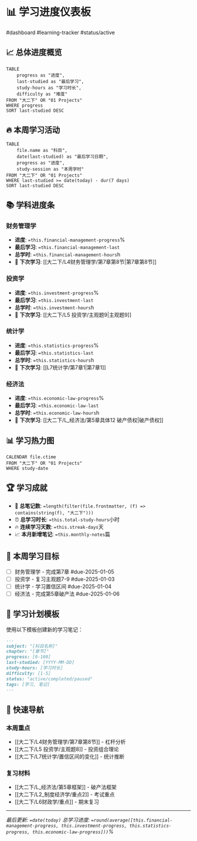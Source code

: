 # 📊 学习进度仪表板

#dashboard #learning-tracker #status/active

## 📈 总体进度概览

```dataview
TABLE 
    progress as "进度",
    last-studied as "最后学习",
    study-hours as "学习时长",
    difficulty as "难度"
FROM "大二下" OR "01 Projects"
WHERE progress
SORT last-studied DESC
```

## 🔥 本周学习活动

```dataview
TABLE 
    file.name as "科目",
    date(last-studied) as "最后学习日期",
    progress as "进度",
    study-session as "本周学时"
FROM "大二下" OR "01 Projects"
WHERE last-studied >= date(today) - dur(7 days)
SORT last-studied DESC
```

## 📚 学科进度条

### 财务管理学
- **进度**: `=this.financial-management-progress`% 
- **最后学习**: `=this.financial-management-last`
- **总学时**: `=this.financial-management-hours`h
- 🎯 **下次学习**: [[大二下/L4财务管理学/第7章第8节|第7章第8节]]

### 投资学  
- **进度**: `=this.investment-progress`%
- **最后学习**: `=this.investment-last` 
- **总学时**: `=this.investment-hours`h
- 🎯 **下次学习**: [[大二下/L5 投资学/主观题9|主观题9]]

### 统计学
- **进度**: `=this.statistics-progress`%
- **最后学习**: `=this.statistics-last`
- **总学时**: `=this.statistics-hours`h
- 🎯 **下次学习**: [[L7统计学/第7章1|第7章1]]

### 经济法
- **进度**: `=this.economic-law-progress`%
- **最后学习**: `=this.economic-law-last`
- **总学时**: `=this.economic-law-hours`h
- 🎯 **下次学习**: [[大二下/L_经济法/第5章具体12 破产债权|破产债权]]

## 📊 学习热力图

```dataview
CALENDAR file.ctime
FROM "大二下" OR "01 Projects"
WHERE study-date
```

## 🏆 学习成就

- 📖 **总笔记数**: `=length(filter(file.frontmatter, (f) => contains(string(f), "大二下")))`
- ⏰ **总学习时长**: `=this.total-study-hours`小时
- 🔥 **连续学习天数**: `=this.streak-days`天
- 📈 **本月新增笔记**: `=this.monthly-notes`篇

## 🎯 本周学习目标

- [ ] 财务管理学 - 完成第7章 #due-2025-01-05
- [ ] 投资学 - 复习主观题7-9 #due-2025-01-03  
- [ ] 统计学 - 学习置信区间 #due-2025-01-04
- [ ] 经济法 - 完成第5章破产法 #due-2025-01-06

## 📝 学习计划模板

使用以下模板创建新的学习笔记：

```markdown
---
subject: "[科目名称]"
chapter: "[章节]"  
progress: [0-100]
last-studied: [YYYY-MM-DD]
study-hours: [学习时长]
difficulty: [1-5]
status: "active/completed/paused"
tags: [学习, 笔记]
---
```

## 🔗 快速导航

### 本周重点
- [[大二下/L4财务管理学/第7章第8节]] - 杠杆分析
- [[大二下/L5 投资学/主观题8]] - 投资组合理论  
- [[大二下/L7统计学/置信区间的变化]] - 统计推断

### 复习材料
- [[大二下/L_经济法/第5章框架]] - 破产法框架
- [[大二下/L2_制度经济学/重点2]] - 考试重点
- [[大二下/L6财政学/重点]] - 期末复习

---

*最后更新: `=date(today)`*
*总学习进度: `=round(average([this.financial-management-progress, this.investment-progress, this.statistics-progress, this.economic-law-progress]))`%* 